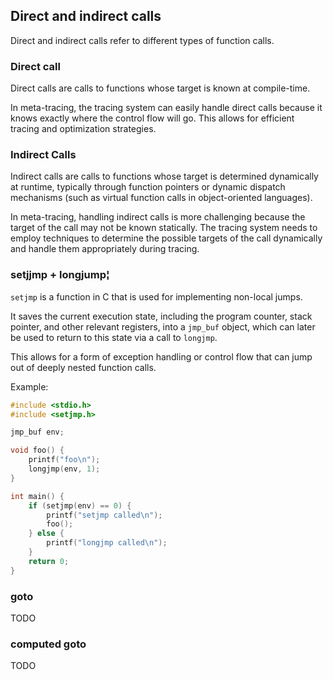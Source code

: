 ## Direct and indirect calls

Direct and indirect calls refer to different types of function calls.

### Direct call

Direct calls are calls to functions whose target is known at compile-time. 

In meta-tracing, the tracing system can easily handle direct calls because it knows exactly where the control flow will go. This allows for efficient tracing and optimization strategies. 

### Indirect Calls

Indirect calls are calls to functions whose target is determined dynamically at runtime, typically through function pointers or dynamic dispatch mechanisms (such as virtual function calls in object-oriented languages). 

In meta-tracing, handling indirect calls is more challenging because the target of the call may not be known statically. 
The tracing system needs to employ techniques to determine the possible targets of the call dynamically and handle them appropriately during tracing.

### setjjmp + longjump¦

`setjmp` is a function in C that is used for implementing non-local jumps. 

It saves the current execution state, including the program counter, stack pointer, and other relevant registers, into a `jmp_buf` object, which can later be used to return to this state via a call to `longjmp`. 

This allows for a form of exception handling or control flow that can jump out of deeply nested function calls.

Example:

```c
#include <stdio.h>
#include <setjmp.h>

jmp_buf env;

void foo() {
    printf("foo\n");
    longjmp(env, 1);
}

int main() {
    if (setjmp(env) == 0) {
        printf("setjmp called\n");
        foo();
    } else {
        printf("longjmp called\n");
    }
    return 0;
}
```

### goto
TODO

### computed goto
TODO
